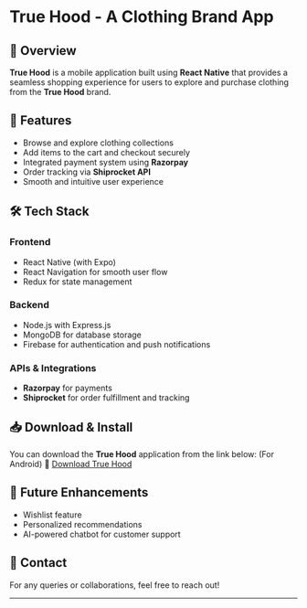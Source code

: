 # **True Hood - A Clothing Brand App**

## 📱 Overview
**True Hood** is a mobile application built using **React Native** that provides a seamless shopping experience for users to explore and purchase clothing from the **True Hood** brand.

## 🚀 Features
- Browse and explore clothing collections  
- Add items to the cart and checkout securely  
- Integrated payment system using **Razorpay**  
- Order tracking via **Shiprocket API**  
- Smooth and intuitive user experience  

## 🛠 Tech Stack
### **Frontend**
- React Native (with Expo)
- React Navigation for smooth user flow
- Redux for state management

### **Backend**
- Node.js with Express.js
- MongoDB for database storage
- Firebase for authentication and push notifications

### **APIs & Integrations**
- **Razorpay** for payments
- **Shiprocket** for order fulfillment and tracking

## 📥 Download & Install
You can download the **True Hood** application from the link below: (For Android)
🔗 [Download True Hood](https://drive.google.com/file/d/124IkvOAiozbXXKH5-6_yp6sdKvwkdNsV/view)

## 📢 Future Enhancements
- Wishlist feature
- Personalized recommendations
- AI-powered chatbot for customer support

## 📧 Contact
For any queries or collaborations, feel free to reach out!

---
